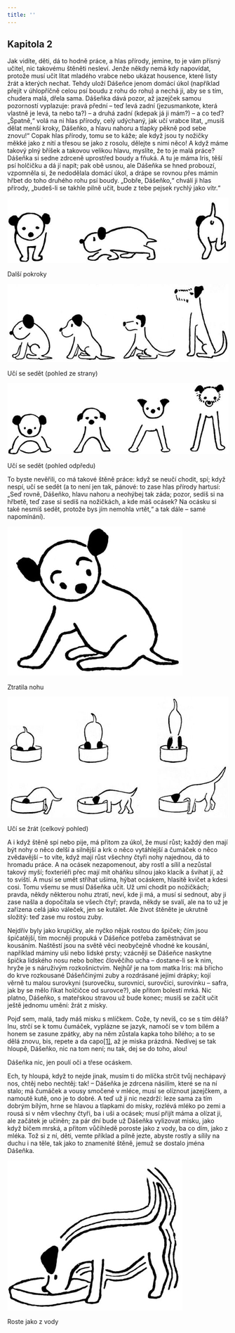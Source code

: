 ```yaml
---
title: ''
---
```


## Kapitola 2

Jak vidíte, děti, dá to hodně práce, a hlas přírody, jemine, to je vám přísný učitel, nic takovému štěněti nesleví. Jenže někdy nemá kdy napovídat, protože musí učit lítat mladého vrabce nebo ukázat housence, které listy žrát a kterých nechat. Tehdy uloží Dášeňce jenom domácí úkol (například přejít v úhlopříčně celou psí boudu z rohu do rohu) a nechá ji, aby se s tím, chudera malá, dřela sama. Dášeňka dává pozor, až jazejček samou pozorností vyplazuje: pravá přední – teď levá zadní (jezusmankote, která vlastně je levá, ta nebo ta?) – a druhá zadní (kdepak já ji mám?) – a co teď? „Špatně,“ volá na ni hlas přírody, celý udýchaný, jak učí vrabce lítat, „musíš dělat menší kroky, Dášeňko, a hlavu nahoru a tlapky pěkně pod sebe znovu!“ Copak hlas přírody, tomu se to káže; ale když jsou ty nožičky měkké jako z nití a třesou se jako z rosolu, dělejte s nimi něco! A když máme takový plný bříšek a takovou velikou hlavu, myslíte, že to je malá práce? Dášeňka si sedne zdrceně uprostřed boudy a fňuká. A tu je máma Iris, těší psí holčičku a dá jí napít; pak obě usnou, ale Dášeňka se hned probouzí, vzpomněla si, že nedodělala domácí úkol, a drápe se rovnou přes mámin hřbet do toho druhého rohu psí boudy. „Dobře, Dášeňko,“ chválí ji hlas přírody, „budeš-li se takhle pilně učit, bude z tebe pejsek rychlý jako vítr.“

![dasenka_ilustrace_011](./resources/dasenka_ilustrace_011.jpg)  

Další pokroky

![dasenka_ilustrace_012](./resources/dasenka_ilustrace_012.jpg)  

Učí se sedět (pohled ze strany)

![dasenka_ilustrace_013](./resources/dasenka_ilustrace_013.jpg)  

Učí se sedět (pohled odpředu)

To byste nevěřili, co má takové štěně práce: když se neučí chodit, spí; když nespí, učí se sedět (a to není jen tak, pánové: to zase hlas přírody hartusí: „Seď rovně, Dášeňko, hlavu nahoru a neohýbej tak záda; pozor, sedíš si na hřbetě, teď zase si sedíš na nožičkách, a kde máš ocásek? Na ocásku si také nesmíš sedět, protože bys jím nemohla vrtět,“ a tak dále – samé napomínání).

![dasenka_ilustrace_014](./resources/dasenka_ilustrace_014.jpg)  

Ztratila nohu

![dasenka_ilustrace_015](./resources/dasenka_ilustrace_015.jpg)  

Učí se žrát (celkový pohled)

A i když štěně spí nebo pije, má přitom za úkol, že musí růst; každý den mají být nohy o něco delší a silnější a krk o něco vytáhlejší a čumáček o něco zvědavější – to víte, když mají růst všechny čtyři nohy najednou, dá to hromadu práce. A na ocásek nezapomenout, aby rostl a sílil a nezůstal takový myší; foxteriéři přec mají mít oháňku silnou jako klacík a švihat jí, až to sviští. A musí se umět stříhat ušima, hýbat ocáskem, hlasitě kvičet a kdesi cosi. Tomu všemu se musí Dášeňka učit. Už umí chodit po nožičkách; pravda, někdy některou nohu ztratí, neví, kde ji má, a musí si sednout, aby ji zase našla a dopočítala se všech čtyř; pravda, někdy se svalí, ale na to už je zařízena celá jako váleček, jen se kutálet. Ale život štěněte je ukrutně složitý: teď zase mu rostou zuby.

Nejdřív byly jako krupičky, ale nyčko nějak rostou do špiček; čím jsou špičatější, tím mocněji propuká v Dášeňce potřeba zaměstnávat se kousáním. Naštěstí jsou na světě věci neobyčejně vhodné ke kousání, například máminy uši nebo lidské prsty; vzácněji se Dášeňce naskytne špička lidského nosu nebo boltec člověčího ucha – dostane-li se k nim, hryže je s náruživým rozkošnictvím. Nejhůř je na tom matka Iris: má břicho do krve rozkousané Dášeňčinými zuby a rozdrásané jejími drápky; kojí věrně tu malou surovkyni (surovečku, surovnici, surovčici, surovinku – safra, jak by se mělo říkat holčičce od surovce?), ale přitom bolestí mrká. Nic platno, Dášeňko, s mateřskou stravou už bude konec; musíš se začít učit ještě jednomu umění: žrát z misky.

Pojď sem, malá, tady máš misku s mlíčkem. Cože, ty nevíš, co se s tím dělá? Inu, strčí se k tomu čumáček, vyplázne se jazyk, namočí se v tom bílém a honem se zasune zpátky, aby na něm zůstala kapka toho bílého; a to se dělá znovu, bis, repete a da capo[\[1\]](../Text/dasenka_cili_zivot_stenete_057.html#_ftn1), až je miska prázdná. Nedívej se tak hloupě, Dášeňko, nic na tom není; nu tak, dej se do toho, alou!

Dášeňka nic, jen poulí oči a třese ocáskem.

Ech, ty hloupá, když to nejde jinak, musím ti do mlíčka strčit tvůj nechápavý nos, chtěj nebo nechtěj: tak! – Dášeňka je zdrcena násilím, které se na ní stalo; má čumáček a vousy smočené v mléce, musí se olíznout jazejčkem, a namoutě kutě, ono je to dobré. A teď už ji nic nezdrží: leze sama za tím dobrým bílým, hrne se hlavou a tlapkami do misky, rozlévá mléko po zemi a rousá si v něm všechny čtyři, ba i uši a ocásek; musí přijít máma a olízat ji, ale začátek je učiněn; za pár dní bude už Dášeňka vylizovat misku, jako když bičem mrská, a přitom vůčihledě poroste jako z vody, ba co dím, jako z mléka. Tož si z ní, děti, vemte příklad a pilně jezte, abyste rostly a sílily na duchu i na těle, tak jako to znamenité štěně, jemuž se dostalo jména Dášeňka.

![dasenka_ilustrace_016](./resources/dasenka_ilustrace_016.jpg)  

Roste jako z vody
